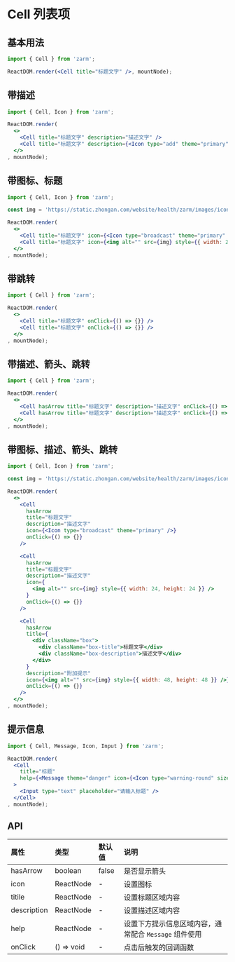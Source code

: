 # Cell 列表项



## 基本用法
```jsx
import { Cell } from 'zarm';

ReactDOM.render(<Cell title="标题文字" />, mountNode);
```



## 带描述
```jsx
import { Cell, Icon } from 'zarm';

ReactDOM.render(
  <>
    <Cell title="标题文字" description="描述文字" />
    <Cell title="标题文字" description={<Icon type="add" theme="primary" size="sm" />} />
  </>
, mountNode);
```



## 带图标、标题
```jsx
import { Cell, Icon } from 'zarm';

const img = 'https://static.zhongan.com/website/health/zarm/images/icons/state.png';

ReactDOM.render(
  <>
    <Cell title="标题文字" icon={<Icon type="broadcast" theme="primary" />} />
    <Cell title="标题文字" icon={<img alt="" src={img} style={{ width: 24, height: 24 }} />} />
  </>
, mountNode);
```



## 带跳转
```jsx
import { Cell } from 'zarm';

ReactDOM.render(
  <>
    <Cell title="标题文字" onClick={() => {}} />
    <Cell title="标题文字" onClick={() => {}} />
  </>
, mountNode);
```


## 带描述、箭头、跳转
```jsx
import { Cell } from 'zarm';

ReactDOM.render(
  <>
    <Cell hasArrow title="标题文字" description="描述文字" onClick={() => {}} />
    <Cell hasArrow title="标题文字" description="描述文字" onClick={() => {}} />
  </>
, mountNode);
```



## 带图标、描述、箭头、跳转
```jsx
import { Cell, Icon } from 'zarm';

const img = 'https://static.zhongan.com/website/health/zarm/images/icons/state.png';

ReactDOM.render(
  <>
    <Cell
      hasArrow
      title="标题文字"
      description="描述文字"
      icon={<Icon type="broadcast" theme="primary" />}
      onClick={() => {}}
    />

    <Cell 
      hasArrow
      title="标题文字"
      description="描述文字"
      icon={
        <img alt="" src={img} style={{ width: 24, height: 24 }} />
      }
      onClick={() => {}}
    />

    <Cell
      hasArrow
      title={
        <div className="box">
          <div className="box-title">标题文字</div>
          <div className="box-description">描述文字</div>
        </div>
      }
      description="附加提示"
      icon={<img alt="" src={img} style={{ width: 48, height: 48 }} />}
      onClick={() => {}}
    />
  </>
, mountNode);
```



## 提示信息
```jsx
import { Cell, Message, Icon, Input } from 'zarm';

ReactDOM.render(
  <Cell
    title="标题"
    help={<Message theme="danger" icon={<Icon type="warning-round" size="sm" />}>标题不能为空</Message>}
  >
    <Input type="text" placeholder="请输入标题" />
  </Cell>
, mountNode);
```



## API

| 属性 | 类型 | 默认值 | 说明 |
| :--- | :--- | :--- | :--- |
| hasArrow | boolean | false | 是否显示箭头 |
| icon | ReactNode | - | 设置图标 |
| titile | ReactNode | - | 设置标题区域内容 |
| description | ReactNode | - | 设置描述区域内容 |
| help | ReactNode | - | 设置下方提示信息区域内容，通常配合 `Message` 组件使用 |
| onClick | () => void | - | 点击后触发的回调函数 |
